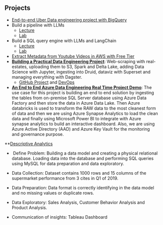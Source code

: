 ## Projects
- [End-to-end Uber Data engineering project with BigQuery](https://www.youtube.com/watch?v=WpQECq5Hx9g)
- Build a pipeline with LLMs
  - [Lecture](https://www.dataengineer.io/course/large-language-models-day-1-lecture)
  - [Lab](https://www.dataengineer.io/course/large-language-models-day-1-lab)
- Build a SQL query engine with LLMs and LangChain
  - [Lecture](https://www.dataengineer.io/course/large-language-models-day-2-lecture)
  - [Lab](https://www.dataengineer.io/course/large-language-models-day-2-lab)
- [Extract Metadata from Youtube Videos in AWS with Free Tier](https://github.com/Proggleb/youtube_data_engineering_project)
- **[Building a Practical Data Engineering Project](https://www.ssp.sh/blog/data-engineering-project-in-twenty-minutes/)**: Web-scraping with real-estates, uploading them to S3, Spark and Delta Lake, adding Data Science with Jupyter, ingesting into Druid, dataviz with Superset and managing everything with Dagster.
  - [GitHub Project](https://github.com/sspaeti-com/practical-data-engineering) and [DevOps](https://github.com/sspaeti-com/data-engineering-devops)
- **[An End to End Azure Data Engineering Real Time Project Demo](https://www.youtube.com/watch?v=iQ41WqhHglk)**: The use case for this project is building an end to end solution by ingesting the tables from on-premise SQL Server database using Azure Data Factory and then store the data in Azure Data Lake. Then Azure databricks is used to transform the RAW data to the most cleanest form of data and then we are using Azure Synapse Analytics to load the clean data and finally using Microsoft Power BI to integrate with Azure synapse analytics to build an interactive dashboard. Also, we are using Azure Active Directory (AAD) and Azure Key Vault for the monitoring and governance purpose. 

**[Descriptive Analytics](https://github.com/thienclaa/congenial-octo-memory/tree/main/Personal%20Projects/SQL)

  -  Define Problem: Building a data model and creating a physical relational database. Loading data into the database and performing SQL queries using MySQL for data preparation and data exploratory.
 
  - Data Collection: Dataset contains 1000 rows and 15 columns of the supermarket performance from 3 cites in Q1 of 2019.

  - Data Preparation: Data format is correctly identifying in the data model and no missing values or duplicate rows.

  - Data Exploratory: Sales Analysis, Customer Behavior Analysis and Product Analysis.

  - Communication of insights: Tableau Dashboard
